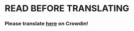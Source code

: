 # READ BEFORE TRANSLATING

### Please translate [here](https://crowdin.com/project/marzeqsutilities) on Crowdin!
